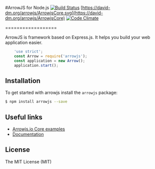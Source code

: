#ArrowJS for Node.js
[![Build Status](https://travis-ci.org/arrowjs/ArrowjsCore.svg)](https://travis-ci.org/arrowjs/ArrowjsCore)
[https://david-dm.org/arrowjs/ArrowjsCore.svg](https://david-dm.org/arrowjs/ArrowjsCore)
[![Code Climate](https://codeclimate.com/github/arrowjs/ArrowjsCore/badges/gpa.svg)](https://codeclimate.com/github/arrowjs/ArrowjsCore)

==================

ArrowJS is framework based on Express.js. It helps you build your web application easier.

```javascript
    'use strict';
    const Arrow = require('arrowjs');
    const application = new Arrow();
    application.start();
```

## Installation

To get started with arrowjs install the ```arrowjs``` package:

```sh
$ npm install arrowjs --save
```

## Useful links

* [Arrowjs.io Core examples](https://github.com/arrowjs/examples) 
* [Documentation](https://github.com/arrowjs/Documents)

## License

The MIT License (MIT)